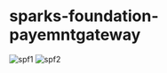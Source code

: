 # sparks-foundation-payemntgateway
![spf1](https://user-images.githubusercontent.com/69349642/143223686-d6307417-f7ee-4935-9b60-f06144f63f2a.PNG)
![spf2](https://user-images.githubusercontent.com/69349642/143223907-d8976915-55c6-403c-b970-9ef727c4170c.PNG)
